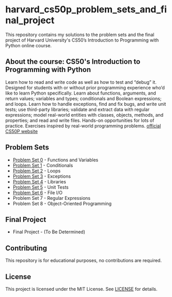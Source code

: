 # harvard_cs50p_problem_sets_and_final_project

This repository contains my solutions to the problem sets and the final project of Harvard University's CS50’s Introduction to Programming with Python online course.

## About the course: CS50's Introduction to Programming with Python
Learn how to read and write code as well as how to test and “debug” it. Designed for students with or without prior programming experience who’d like to learn Python specifically. Learn about functions, arguments, and return values; variables and types; conditionals and Boolean expressions; and loops. Learn how to handle exceptions, find and fix bugs, and write unit tests; use third-party libraries; validate and extract data with regular expressions; model real-world entities with classes, objects, methods, and properties; and read and write files. Hands-on opportunities for lots of practice. Exercises inspired by real-world programming problems. [official CS50P website](https://cs50.harvard.edu/python/2022/)

## Problem Sets
- [Problem Set 0](./problem_set_0) - Functions and Variables
- [Problem Set 1](./problem_set_1) - Conditionals
- [Problem Set 2](./problem_set_2) - Loops
- [Problem Set 3](./problem_set_3) - Exceptions
- [Problem Set 4](./problem_set_4) - Libraries
- [Problem Set 5](./problem_set_5) - Unit Tests
- [Problem Set 6](./problem_set_6) - File I/O
- Problem Set 7 - Regular Expressions
- Problem Set 8 - Object-Oriented Programming

## Final Project
- Final Project - (To Be Determined)

## Contributing
This repository is for educational purposes, no contributions are required.

## License
This project is licensed under the MIT License. See [LICENSE](./LICENSE) for details.